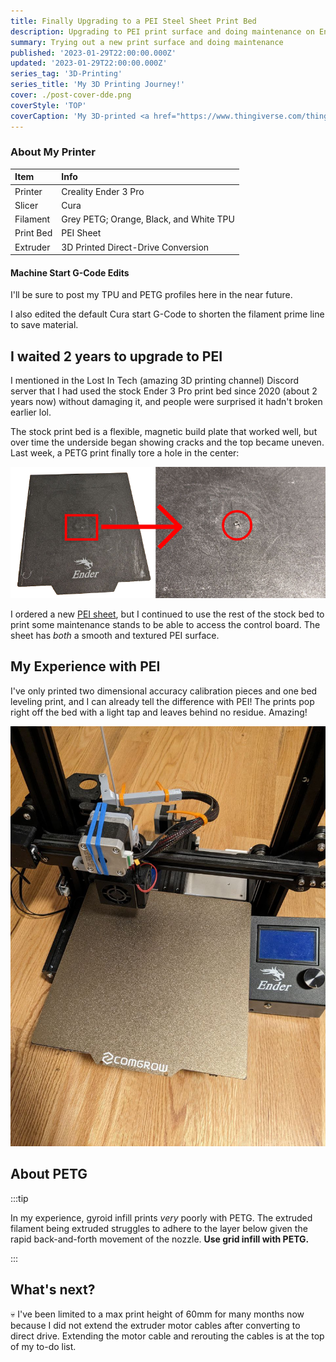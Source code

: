 ```yaml
---
title: Finally Upgrading to a PEI Steel Sheet Print Bed
description: Upgrading to PEI print surface and doing maintenance on Ender 3 Pro
summary: Trying out a new print surface and doing maintenance
published: '2023-01-29T22:00:00.000Z'
updated: '2023-01-29T22:00:00.000Z'
series_tag: '3D-Printing'
series_title: 'My 3D Printing Journey!'
cover: ./post-cover-dde.png
coverStyle: 'TOP'
coverCaption: 'My 3D-printed <a href="https://www.thingiverse.com/thing:3386628">direct drive adapter</a>; I recommend finding another design with the extruder closer to the hot end'
---
```


### About My Printer

| Item      | Info                                    |
| :-------- | :-------------------------------------- |
| Printer   | Creality Ender 3 Pro                    |
| Slicer    | Cura                                    |
| Filament  | Grey PETG; Orange, Black, and White TPU |
| Print Bed | PEI Sheet                               |
| Extruder  | 3D Printed Direct-Drive Conversion      |

#### Machine Start G-Code Edits

I'll be sure to post my TPU and PETG profiles here in the near future.

I also edited the default Cura start G-Code to shorten the filament prime line to save material.

## I waited 2 years to upgrade to PEI

I mentioned in the Lost In Tech (amazing 3D printing channel) Discord server that I had used the stock Ender 3 Pro print bed since 2020 (about 2 years now) without damaging it, and people were surprised it hadn't broken earlier lol.

The stock print bed is a flexible, magnetic build plate that worked well, but over time the underside began showing cracks and the top became uneven. Last week, a PETG print finally tore a hole in the  center:

![stock Ender 3 Pro print bed with damage](./stock-print-bed-damage.png)

I ordered a new [PEI sheet](https://www.amazon.com/dp/B09TVGDJYP/), but I continued to use the rest of the stock bed to print some maintenance stands to be able to access the control board. The sheet has *both* a smooth and textured PEI surface. 

## My Experience with PEI

I've only printed two dimensional accuracy calibration pieces and one bed leveling print, and I can already tell the difference with PEI! The prints pop right off the bed with a light tap and leaves behind no residue. Amazing!

![PEI steel sheet print surface](./pei-sheet.jpg)

## About PETG

:::tip

In my experience, gyroid infill prints *very* poorly with PETG. The extruded filament being extruded struggles to adhere to the layer below given the rapid back-and-forth movement of the nozzle. __Use grid infill with PETG.__

:::

## What's next?

💀 I've been limited to a max print height of 60mm for many months now because I did not extend the extruder motor cables after converting to direct drive. Extending the motor cable and rerouting the cables is at the top of my to-do list.
